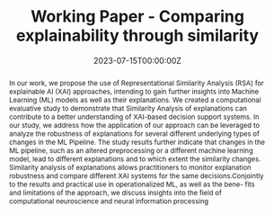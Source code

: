 ---
title: "Working Paper - Comparing explainability through similarity"
authors:
- admin
- Christoph Tomitza
- Axel Winkelmann
date: "2023-07-15T00:00:00Z"
doi: ""

# Schedule page publish date (NOT publication's date).
publishDate: "2023-07-01T00:00:00Z"

# Publication type.
# Accepts a single type but formatted as a YAML list (for Hugo requirements).
# Enter a publication type from the CSL standard.
publication_types: ["article"]

# Publication name and optional abbreviated publication name.
publication: "Working Paper -  Comparing explainability through similarity"
publication_short: "Working Paper - Comparing explainability through similarity"

abstract: In our work, we propose the use of Representational Similarity Analysis (RSA) for explainable AI (XAI) approaches, intending to gain further insights into Machine Learning (ML) models as well as their explanations. We created a computational evaluative study to demonstrate that Similarity Analysis of explanations can contribute to a better understanding of XAI-based decision support systems. In our study, we address how the application of our approach can be leveraged to analyze the robustness of explanations for several different underlying types of changes in the ML Pipeline. The study results further indicate that changes in the ML pipeline, such as an altered preprocessing or a different machine learning model, lead to different explanations and to which extent the similarity changes. Similarity analysis of explanations allows practitioners to monitor explanation robustness and compare different XAI systems for the same decisions.Conjointly to the results and practical use in operationalized ML, as well as the bene- fits and limitations of the approach, we discuss insights into the field of computational neuroscience and neural information processing

# Summary. An optional shortened abstract.
summary: In our work, we propose the use of Representational Similarity Analysis (RSA) for explainable AI (XAI) approaches, intending to gain further insights into Machine Learning (ML) models as well as their explanations.

tags:
- Source Themes
featured: false

links:
# - name: Custom Link
#  url: ''
# url_pdf: ''
# url_code: ''
# url_dataset: '#'
# url_poster: '#'
# url_project: ''
# url_slides: ''
# url_source: '#'
# url_video: '#'

# Featured image
# To use, add an image named `featured.jpg/png` to your page's folder. 
image:
  caption: 'Image credit: F.Gwinner'
  focal_point: ""
  preview_only: false 

# Associated Projects (optional).
#   Associate this publication with one or more of your projects.
#   Simply enter your project's folder or file name without extension.
#   E.g. `internal-project` references `content/project/internal-project/index.md`.
#   Otherwise, set `projects: []`.
projects: []

# Slides (optional).
#   Associate this publication with Markdown slides.
#   Simply enter your slide deck's filename without extension.
#   E.g. `slides: "example"` references `content/slides/example/index.md`.
#   Otherwise, set `slides: ""`.
slides: ""
---